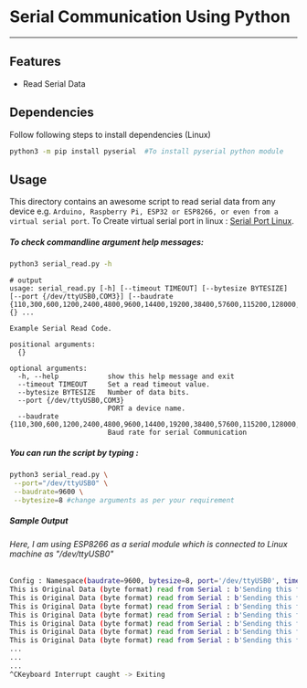 
# Serial Communication Using Python
----
## Features

- Read Serial Data

## Dependencies 

Follow following steps to install dependencies (Linux)

```bash
python3 -m pip install pyserial  #To install pyserial python module
```

## Usage

This directory contains an awesome script to read serial data from any device e.g. ``Arduino, Raspberry Pi, ESP32 or ESP8266, or even from a virtual serial port``. To Create virtual serial port in linux : [Serial Port Linux](https://tewarid.github.io/2015/04/07/virtual-serial-port-redirection-using-socat.html).


##### To check commandline argument help messages:

```bash
python3 serial_read.py -h
```
```
# output
usage: serial_read.py [-h] [--timeout TIMEOUT] [--bytesize BYTESIZE] [--port {/dev/ttyUSB0,COM3}] [--baudrate {110,300,600,1200,2400,4800,9600,14400,19200,38400,57600,115200,128000,256000}] {} ...

Example Serial Read Code.

positional arguments:
  {}

optional arguments:
  -h, --help            show this help message and exit
  --timeout TIMEOUT     Set a read timeout value.
  --bytesize BYTESIZE   Number of data bits.
  --port {/dev/ttyUSB0,COM3}
                        PORT a device name.
  --baudrate {110,300,600,1200,2400,4800,9600,14400,19200,38400,57600,115200,128000,256000}
                        Baud rate for serial Communication
```


##### You can run the script by typing :

```bash
python3 serial_read.py \
 --port="/dev/ttyUSB0" \
 --baudrate=9600 \
 --bytesize=8 #change arguments as per your requirement
```
##### Sample Output

###### Here, I am using ESP8266 as a serial module which is connected to Linux machine as "/dev/ttyUSB0"

```bash
Config : Namespace(baudrate=9600, bytesize=8, port='/dev/ttyUSB0', timeout=None)
This is Original Data (byte format) read from Serial : b'Sending this from ESP8266\r\n'  | This is filtered Data read (string) from Serial : Sending this from ESP8266
This is Original Data (byte format) read from Serial : b'Sending this from ESP8266\r\n'  | This is filtered Data read (string) from Serial : Sending this from ESP8266
This is Original Data (byte format) read from Serial : b'Sending this from ESP8266\r\n'  | This is filtered Data read (string) from Serial : Sending this from ESP8266
This is Original Data (byte format) read from Serial : b'Sending this from ESP8266\r\n'  | This is filtered Data read (string) from Serial : Sending this from ESP8266
This is Original Data (byte format) read from Serial : b'Sending this from ESP8266\r\n'  | This is filtered Data read (string) from Serial : Sending this from ESP8266
This is Original Data (byte format) read from Serial : b'Sending this from ESP8266\r\n'  | This is filtered Data read (string) from Serial : Sending this from ESP8266
This is Original Data (byte format) read from Serial : b'Sending this from ESP8266\r\n'  | This is filtered Data read (string) from Serial : Sending this from ESP8266
...
...
...
^CKeyboard Interrupt caught -> Exiting
```